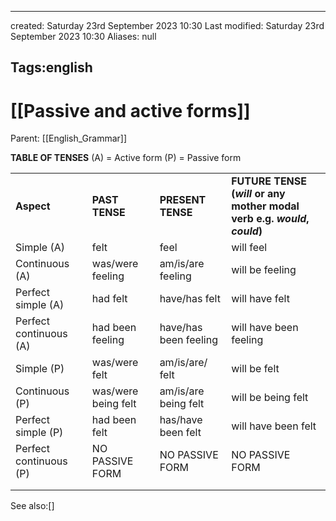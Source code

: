 

---
created: Saturday 23rd September 2023 10:30
Last modified: Saturday 23rd September 2023 10:30
Aliases: null

Tags:english
---

# [[Passive and active forms]]

Parent: [[English_Grammar]]

**TABLE OF TENSES**
(A) = Active form
(P) = Passive form 

|                        |                     |                       |                                                                               |
| ---------------------- | ------------------- | --------------------- | ----------------------------------------------------------------------------- |
| **Aspect**             | **PAST TENSE**      | **PRESENT TENSE**     | **FUTURE TENSE  <br>(_will_ or any mother modal verb e.g. _would_, _could_)** |
| Simple (A)             | felt                | feel                  | will feel                                                                     |
| Continuous (A)         | was/were feeling    | am/is/are feeling     | will be feeling                                                               |
| Perfect simple (A)     | had felt            | have/has felt         | will have felt                                                                |
| Perfect continuous (A) | had been feeling    | have/has been feeling | will have been feeling                                                        |
| Simple (P)             | was/were felt       | am/is/are/ felt       | will be felt                                                                  |
| Continuous (P)         | was/were being felt | am/is/are being felt  | will be being felt                                                            |
| Perfect simple (P)     | had been felt       | has/have been felt    | will have been felt                                                           |
| Perfect continuous (P) | NO PASSIVE FORM     | NO PASSIVE FORM       | NO PASSIVE FORM                                                               |
|                        |                     |                       |                                                                               |
|                        |                     |                       |                                                                               |




See also:[]